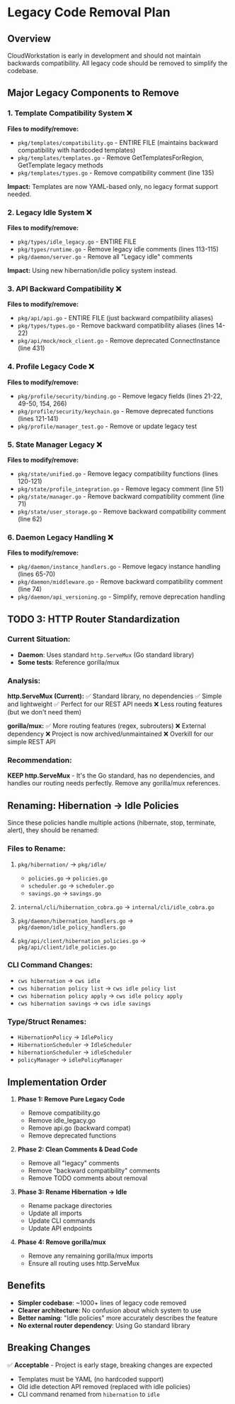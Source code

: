 # Legacy Code Removal Plan

## Overview
CloudWorkstation is early in development and should not maintain backwards compatibility. All legacy code should be removed to simplify the codebase.

## Major Legacy Components to Remove

### 1. Template Compatibility System ❌
**Files to modify/remove:**
- `pkg/templates/compatibility.go` - ENTIRE FILE (maintains backward compatibility with hardcoded templates)
- `pkg/templates/templates.go` - Remove GetTemplatesForRegion, GetTemplate legacy methods
- `pkg/templates/types.go` - Remove compatibility comment (line 135)

**Impact:** Templates are now YAML-based only, no legacy format support needed.

### 2. Legacy Idle System ❌
**Files to modify/remove:**
- `pkg/types/idle_legacy.go` - ENTIRE FILE
- `pkg/types/runtime.go` - Remove legacy idle comments (lines 113-115)
- `pkg/daemon/server.go` - Remove all "Legacy idle" comments

**Impact:** Using new hibernation/idle policy system instead.

### 3. API Backward Compatibility ❌
**Files to modify/remove:**
- `pkg/api/api.go` - ENTIRE FILE (just backward compatibility aliases)
- `pkg/types/types.go` - Remove backward compatibility aliases (lines 14-22)
- `pkg/api/mock/mock_client.go` - Remove deprecated ConnectInstance (line 431)

### 4. Profile Legacy Code ❌
**Files to modify/remove:**
- `pkg/profile/security/binding.go` - Remove legacy fields (lines 21-22, 49-50, 154, 266)
- `pkg/profile/security/keychain.go` - Remove deprecated functions (lines 121-141)
- `pkg/profile/manager_test.go` - Remove or update legacy test

### 5. State Manager Legacy ❌
**Files to modify/remove:**
- `pkg/state/unified.go` - Remove legacy compatibility functions (lines 120-121)
- `pkg/state/profile_integration.go` - Remove legacy comment (line 51)
- `pkg/state/manager.go` - Remove backward compatibility comment (line 71)
- `pkg/state/user_storage.go` - Remove backward compatibility comment (line 62)

### 6. Daemon Legacy Handling ❌
**Files to modify/remove:**
- `pkg/daemon/instance_handlers.go` - Remove legacy instance handling (lines 65-70)
- `pkg/daemon/middleware.go` - Remove backward compatibility comment (line 74)
- `pkg/daemon/api_versioning.go` - Simplify, remove deprecation handling

## TODO 3: HTTP Router Standardization

### Current Situation:
- **Daemon**: Uses standard `http.ServeMux` (Go standard library)
- **Some tests**: Reference gorilla/mux

### Analysis:

**http.ServeMux (Current):**
✅ Standard library, no dependencies
✅ Simple and lightweight
✅ Perfect for our REST API needs
❌ Less routing features (but we don't need them)

**gorilla/mux:**
✅ More routing features (regex, subrouters)
❌ External dependency
❌ Project is now archived/unmaintained
❌ Overkill for our simple REST API

### Recommendation: 
**KEEP http.ServeMux** - It's the Go standard, has no dependencies, and handles our routing needs perfectly. Remove any gorilla/mux references.

## Renaming: Hibernation → Idle Policies

Since these policies handle multiple actions (hibernate, stop, terminate, alert), they should be renamed:

### Files to Rename:
1. `pkg/hibernation/` → `pkg/idle/`
   - `policies.go` → `policies.go`
   - `scheduler.go` → `scheduler.go`
   - `savings.go` → `savings.go`

2. `internal/cli/hibernation_cobra.go` → `internal/cli/idle_cobra.go`

3. `pkg/daemon/hibernation_handlers.go` → `pkg/daemon/idle_policy_handlers.go`

4. `pkg/api/client/hibernation_policies.go` → `pkg/api/client/idle_policies.go`

### CLI Command Changes:
- `cws hibernation` → `cws idle`
- `cws hibernation policy list` → `cws idle policy list`
- `cws hibernation policy apply` → `cws idle policy apply`
- `cws hibernation savings` → `cws idle savings`

### Type/Struct Renames:
- `HibernationPolicy` → `IdlePolicy`
- `HibernationScheduler` → `IdleScheduler`
- `hibernationScheduler` → `idleScheduler`
- `policyManager` → `idlePolicyManager`

## Implementation Order

1. **Phase 1: Remove Pure Legacy Code**
   - Remove compatibility.go
   - Remove idle_legacy.go
   - Remove api.go (backward compat)
   - Remove deprecated functions

2. **Phase 2: Clean Comments & Dead Code**
   - Remove all "legacy" comments
   - Remove "backward compatibility" comments
   - Remove TODO comments about removal

3. **Phase 3: Rename Hibernation → Idle**
   - Rename package directories
   - Update all imports
   - Update CLI commands
   - Update API endpoints

4. **Phase 4: Remove gorilla/mux**
   - Remove any remaining gorilla/mux imports
   - Ensure all routing uses http.ServeMux

## Benefits
- **Simpler codebase**: ~1000+ lines of legacy code removed
- **Clearer architecture**: No confusion about which system to use
- **Better naming**: "Idle policies" more accurately describes the feature
- **No external router dependency**: Using Go standard library

## Breaking Changes
✅ **Acceptable** - Project is early stage, breaking changes are expected
- Templates must be YAML (no hardcoded support)
- Old idle detection API removed (replaced with idle policies)
- CLI command renamed from `hibernation` to `idle`
